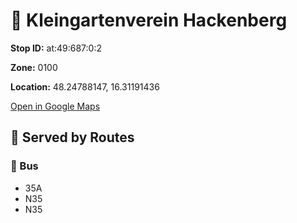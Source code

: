 # 🚉 Kleingartenverein Hackenberg


**Stop ID:** at:49:687:0:2

**Zone:** 0100

**Location:** 48.24788147, 16.31191436

[Open in Google Maps](https://www.google.com/maps?q=48.24788147,16.31191436)

## 🚆 Served by Routes

### 🚌 Bus
- 35A
- N35
- N35